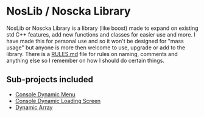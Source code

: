 # NosLib / Noscka Library
NosLib or Noscka Library is a library (like boost) made to expand on existing std C++ features, add new functions and classes for easier use and more. I have made this for personal use and so it won't be designed for "mass usage" but anyone is more then welcome to use, upgrade or add to the library. There is a [RULES.md](RULES.md) file for rules on naming, comments and anything else so I remember on how I should do certain things.

## Sub-projects included
 - [Console Dynamic Menu](Sub-Project-Markdown/DynamicMenuSystem.md)
 - [Console Dynamic Loading Screen](Sub-Project-Markdown/DynamicLoadingScreen.md)
 - [Dynamic Array](Sub-Project-Markdown/DynamicArray.md)

